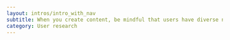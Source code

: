 ```yaml
---
layout: intros/intro_with_nav
subtitle: When you create content, be mindful that users have diverse needs and abilities.
category: User research
---
```


